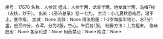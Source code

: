 序号：17670
名称：人参饮
组成：人参半两，龙骨半两，地龙粪半两，乌梅7枚（去核，炒干）。
出处：《圣济总录》卷一七九。
主治：小儿夏秋患痢后，渴不止，变作疳。
加减：None
功效：None
用法用量：1-2岁每服半钱匕，水7分1盏，煎至四分，去滓，分为2服，空心。午后各1服。
制备方法：上为粗末。
临床应用：None
各家论述：None
用药禁忌：None
附注：None
